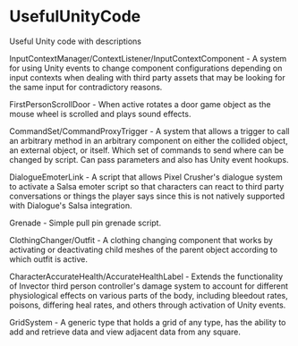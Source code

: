 # UsefulUnityCode
Useful Unity code with descriptions

InputContextManager/ContextListener/InputContextComponent - A system for using Unity events to change component configurations depending on input contexts when dealing with third party assets that may be looking for the same input for contradictory reasons.

FirstPersonScrollDoor - When active rotates a door game object as the mouse wheel is scrolled and plays sound effects.

CommandSet/CommandProxyTrigger - A system that allows a trigger to call an arbitrary method in an arbitrary component on either the collided object, an external object, or itself. Which set of commands to send where can be changed by script. Can pass parameters and also has Unity event hookups. 

DialogueEmoterLink - A script that allows Pixel Crusher's dialogue system to activate a Salsa emoter script so that characters can react to third party conversations or things the player says since this is not natively supported with Dialogue's Salsa integration.

Grenade - Simple pull pin grenade script.

ClothingChanger/Outfit - A clothing changing component that works by activating or deactivating child meshes of the parent object according to which outfit is active. 

CharacterAccurateHealth/AccurateHealthLabel - Extends the functionality of Invector third person controller's damage system to account for different physiological effects on various parts of the body, including bleedout rates, poisons, differing heal rates, and others through activation of Unity events.

GridSystem - A generic type that holds a grid of any type, has the ability to add and retrieve data and view adjacent data from any square. 
